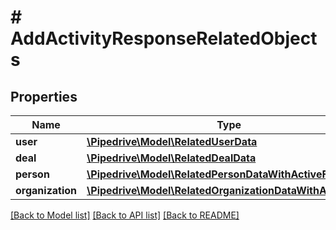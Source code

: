 # # AddActivityResponseRelatedObjects

## Properties

Name | Type | Description | Notes
------------ | ------------- | ------------- | -------------
**user** | [**\Pipedrive\Model\RelatedUserData**](RelatedUserData.md) |  | [optional]
**deal** | [**\Pipedrive\Model\RelatedDealData**](RelatedDealData.md) |  | [optional]
**person** | [**\Pipedrive\Model\RelatedPersonDataWithActiveFlag**](RelatedPersonDataWithActiveFlag.md) |  | [optional]
**organization** | [**\Pipedrive\Model\RelatedOrganizationDataWithActiveFlag**](RelatedOrganizationDataWithActiveFlag.md) |  | [optional]

[[Back to Model list]](../../README.md#models) [[Back to API list]](../../README.md#endpoints) [[Back to README]](../../README.md)
